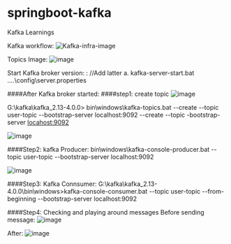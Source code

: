 # springboot-kafka
Kafka Learnings

Kafka workflow:
![Kafka-infra-image](https://github.com/user-attachments/assets/3fc7445f-9a25-4981-b3da-c8bb791e9fdc)

Topics Image:
![image](https://github.com/user-attachments/assets/a2f90cf7-9420-442a-a0a5-84596d8659da)

Start Kafka broker version: :
//Add latter
a. kafka-server-start.bat ..\..\config\server.properties

####After Kafka broker started:
####step1: create topic
![image](https://github.com/user-attachments/assets/19c7f520-f10e-4b16-8851-aebafcd80709)

G:\kafka\kafka_2.13-4.0.0>   bin\windows\kafka-topics.bat --create --topic user-topic --bootstrap-server localhost:9092
--create --topic <topic-name> -bootstrap-server <locahost:9092>

![image](https://github.com/user-attachments/assets/f3acef87-889e-43d7-a88a-8d73ce35c041)

####Step2:
kafka Producer:
bin\windows\kafka-console-producer.bat --topic user-topic --bootstrap-server localhost:9092

![image](https://github.com/user-attachments/assets/02cd71cd-6848-47b6-a133-a01613d840ce)

####Step3:
Kafka Connsumer:
G:\kafka\kafka_2.13-4.0.0\bin\windows>kafka-console-consumer.bat --topic user-topic --from-beginning --bootstrap-server localhost:9092

####Step4: Checking and playing around messages
Before sending message:
![image](https://github.com/user-attachments/assets/377373df-35a5-4076-bbe7-cd312d11440f)

After:
![image](https://github.com/user-attachments/assets/cf04343f-5f5a-411f-924d-eebbb2471f43)









